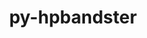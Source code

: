 ---
title: "py-hpbandster"
layout: cache
categories: [package, develop-2023-10-08]
meta: {"versions": ["0.7.4"], "compilers": ["gcc@=11.4.0", "gcc@=9.4.0", "oneapi@=2023.2.1"], "oss": ["ubuntu20.04"], "platforms": ["linux"], "targets": ["aarch64", "ppc64le", "x86_64_v3"], "stacks": ["e4s", "e4s-arm", "e4s-oneapi", "e4s-power", "root"], "num_specs": 4, "num_specs_by_stack": {"root": 4, "e4s-arm": 1, "e4s-power": 1, "e4s": 1, "e4s-oneapi": 1}}
spec_details: [{"hash": "72ujkhnszj2txo5qjkhsvyonl7kh7tnp", "compiler": "gcc@=11.4.0", "versions": ["0.7.4"], "os": "ubuntu20.04", "platform": "linux", "target": "aarch64", "variants": ["build_system=python_pip"], "stacks": ["root", "e4s-arm"], "size": "-", "tarball": "https://binaries.spack.io/releases/develop-2023-10-08/build_cache/linux-ubuntu20.04-aarch64/gcc-11.4.0/py-hpbandster-0.7.4/linux-ubuntu20.04-aarch64-gcc-11.4.0-py-hpbandster-0.7.4-72ujkhnszj2txo5qjkhsvyonl7kh7tnp.spack"}, {"hash": "ps5n3quk3lxwj7cmtjsgor4knynf4iea", "compiler": "gcc@=9.4.0", "versions": ["0.7.4"], "os": "ubuntu20.04", "platform": "linux", "target": "ppc64le", "variants": ["build_system=python_pip"], "stacks": ["root", "e4s-power"], "size": "-", "tarball": "https://binaries.spack.io/releases/develop-2023-10-08/build_cache/linux-ubuntu20.04-ppc64le/gcc-9.4.0/py-hpbandster-0.7.4/linux-ubuntu20.04-ppc64le-gcc-9.4.0-py-hpbandster-0.7.4-ps5n3quk3lxwj7cmtjsgor4knynf4iea.spack"}, {"hash": "r4o6eszlewrz25gmelplmjd62q7mgwnd", "compiler": "gcc@=11.4.0", "versions": ["0.7.4"], "os": "ubuntu20.04", "platform": "linux", "target": "x86_64_v3", "variants": ["build_system=python_pip"], "stacks": ["e4s", "root"], "size": "-", "tarball": "https://binaries.spack.io/releases/develop-2023-10-08/build_cache/linux-ubuntu20.04-x86_64_v3/gcc-11.4.0/py-hpbandster-0.7.4/linux-ubuntu20.04-x86_64_v3-gcc-11.4.0-py-hpbandster-0.7.4-r4o6eszlewrz25gmelplmjd62q7mgwnd.spack"}, {"hash": "ixosyw2cimpfsh67afngoig42uulkfxk", "compiler": "oneapi@=2023.2.1", "versions": ["0.7.4"], "os": "ubuntu20.04", "platform": "linux", "target": "x86_64_v3", "variants": ["build_system=python_pip"], "stacks": ["e4s-oneapi", "root"], "size": "-", "tarball": "https://binaries.spack.io/releases/develop-2023-10-08/build_cache/linux-ubuntu20.04-x86_64_v3/oneapi-2023.2.1/py-hpbandster-0.7.4/linux-ubuntu20.04-x86_64_v3-oneapi-2023.2.1-py-hpbandster-0.7.4-ixosyw2cimpfsh67afngoig42uulkfxk.spack"}]
---